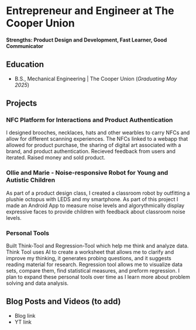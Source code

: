 # Entrepreneur and Engineer at The Cooper Union

#### Strengths: Product Design and Development, Fast Learner, Good Communicator

## Education	 			        		
- B.S., Mechanical Engineering | The Cooper Union (_Graduating May 2025_)

## Projects
### NFC Platform for Interactions and Product Authentication
I designed brooches, necklaces, hats and other wearbles to carry NFCs and allow for different scanning experiences. The NFCs linked to a webapp that allowed for product purchase, the sharing of digital art associated with a brand, and product authentication. Recieved feedback from users and iterated. Raised money and sold product.

### Ollie and Marie - Noise-responsive Robot for Young and Autistic Children
As part of a product design class, I created a classroom robot by outfitting a plushie octopus with LEDS and my smartphone. As part of this project I made an Android App to measure noise levels and  algorythmically display expressive faces to provide children with feedback about classroom noise levels.

### Personal Tools
Built Think-Tool and Regression-Tool which help me think and analyze data. Think Tool uses AI to create a worksheet that allows me to clarify and improve my thinking, it generates probing questions, and it suggests reading material for research. Regression tool allows me to visualize data sets, compare them, find statistical measures, and preform regression. I plan to expand these personal tools over time as I learn more about problem solving and data analysis.

## Blog Posts and Videos (to add)
- Blog link
- YT link
